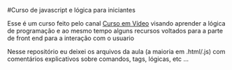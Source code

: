 #Curso de javascript e lógica para iniciantes

Esse é um curso feito pelo canal [Curso em Vídeo](https://www.youtube.com/user/cursosemvideo) visando
aprender a lógica de programação e ao mesmo tempo alguns recursos voltados para a parte de front end
para a interação com o usuario

Nesse repositório eu deixei os arquivos da aula (a maioria em .html/.js) com comentários explicativos sobre comandos, tags, lógicas, etc
...